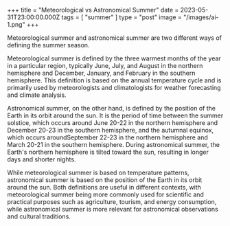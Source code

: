 +++
title = "Meteorological vs Astronomical Summer"
date = 2023-05-31T23:00:00.000Z
tags = [ "summer" ]
type = "post"
image = "/images/ai-1.png"
+++

Meteorological summer and astronomical summer are two different ways of defining the summer season.

Meteorological summer is defined by the three warmest months of the year in a particular region, typically June, July, and August in the northern hemisphere and December, January, and February in the southern hemisphere. This definition is based on the annual temperature cycle and is primarily used by meteorologists and climatologists for weather forecasting and climate analysis.

Astronomical summer, on the other hand, is defined by the position of the Earth in its orbit around the sun. It is the period of time between the summer solstice, which occurs around June 20-22 in the northern hemisphere and December 20-23 in the southern hemisphere, and the autumnal equinox, which occurs aroundSeptember 22-23 in the northern hemisphere and March 20-21 in the southern hemisphere. During astronomical summer, the Earth's northern hemisphere is tilted toward the sun, resulting in longer days and shorter nights.

While meteorological summer is based on temperature patterns, astronomical summer is based on the position of the Earth in its orbit around the sun. Both definitions are useful in different contexts, with meteorological summer being more commonly used for scientific and practical purposes such as agriculture, tourism, and energy consumption, while astronomical summer is more relevant for astronomical observations and cultural traditions.

